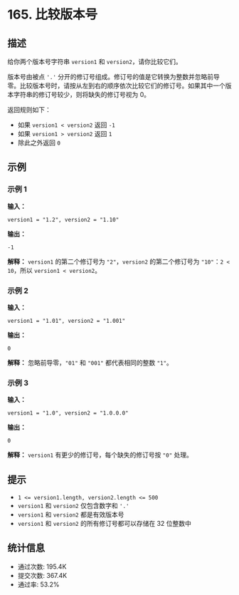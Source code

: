 # 165. 比较版本号

## 描述
给你两个版本号字符串 `version1` 和 `version2`，请你比较它们。

版本号由被点 `'.'` 分开的修订号组成。修订号的值是它转换为整数并忽略前导零。比较版本号时，请按从左到右的顺序依次比较它们的修订号。如果其中一个版本字符串的修订号较少，则将缺失的修订号视为 0。

返回规则如下：
- 如果 `version1 < version2` 返回 `-1`
- 如果 `version1 > version2` 返回 `1`
- 除此之外返回 `0`

## 示例

### 示例 1
**输入：**
```plaintext
version1 = "1.2", version2 = "1.10"
```
**输出：**
```plaintext
-1
```
**解释：**
`version1` 的第二个修订号为 `"2"`，`version2` 的第二个修订号为 `"10"`：`2 < 10`，所以 `version1 < version2`。

### 示例 2
**输入：**
```plaintext
version1 = "1.01", version2 = "1.001"
```
**输出：**
```plaintext
0
```
**解释：**
忽略前导零，`"01"` 和 `"001"` 都代表相同的整数 `"1"`。

### 示例 3
**输入：**
```plaintext
version1 = "1.0", version2 = "1.0.0.0"
```
**输出：**
```plaintext
0
```
**解释：**
`version1` 有更少的修订号，每个缺失的修订号按 `"0"` 处理。

## 提示
- `1 <= version1.length, version2.length <= 500`
- `version1` 和 `version2` 仅包含数字和 `'.'`
- `version1` 和 `version2` 都是有效版本号
- `version1` 和 `version2` 的所有修订号都可以存储在 32 位整数中

## 统计信息
- 通过次数: 195.4K
- 提交次数: 367.4K
- 通过率: 53.2%